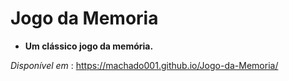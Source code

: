 # Jogo da Memoria
* __Um clássico jogo da memória.__
 
 _Disponível em_ : https://machado001.github.io/Jogo-da-Memoria/
